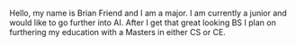 Hello, my name is Brian Friend and I am a  major.  I am currently a junior and would like to go further into AI. After I get that great looking BS I plan on furthering my education with a Masters in either CS or CE. 
